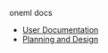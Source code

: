 oneml docs

- [User Documentation](user_documentation/)
- [Planning and Design](planning_and_design/)
